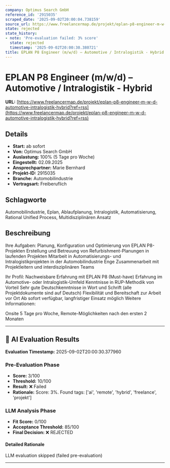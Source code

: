 ```yaml
---
company: Optimus Search GmbH
reference_id: '2915035'
scraped_date: '2025-09-02T20:00:04.738159'
source_url: https://www.freelancermap.de/projekt/eplan-p8-engineer-m-w-d-automotive-intralogistik-hybrid?ref=rss
state: rejected
state_history:
- note: 'Pre-evaluation failed: 3% score'
  state: rejected
  timestamp: '2025-09-02T20:00:30.380721'
title: EPLAN P8 Engineer (m/w/d) – Automotive / Intralogistik - Hybrid
---
```



# EPLAN P8 Engineer (m/w/d) – Automotive / Intralogistik - Hybrid
**URL:** [https://www.freelancermap.de/projekt/eplan-p8-engineer-m-w-d-automotive-intralogistik-hybrid?ref=rss](https://www.freelancermap.de/projekt/eplan-p8-engineer-m-w-d-automotive-intralogistik-hybrid?ref=rss)
## Details
- **Start:** ab sofort
- **Von:** Optimus Search GmbH
- **Auslastung:** 100% (5 Tage pro Woche)
- **Eingestellt:** 02.09.2025
- **Ansprechpartner:** Marie Bernhard
- **Projekt-ID:** 2915035
- **Branche:** Automobilindustrie
- **Vertragsart:** Freiberuflich

## Schlagworte
Automobilindustrie, Eplan, Ablaufplanung, Intralogistik, Automatisierung, Rational Unified Process, Multidisziplinären Ansatz

## Beschreibung
Ihre Aufgaben:
Planung, Konfiguration und Optimierung von EPLAN P8-Projekten
Erstellung und Betreuung von Refurbishment-Planungen in laufenden Projekten
Mitarbeit in Automatisierungs- und Intralogistikprojekten in der Automobilindustrie
Enge Zusammenarbeit mit Projektleitern und interdisziplinären Teams

Ihr Profil:
Nachweisbare Erfahrung mit EPLAN P8 (Must-have)
Erfahrung im Automotive- oder Intralogistik-Umfeld
Kenntnisse in RUP-Methodik von Vorteil
Sehr gute Deutschkenntnisse in Wort und Schrift (alle Projektdokumente sind auf Deutsch)
Flexibilität und Bereitschaft zur Arbeit vor Ort
Ab sofort verfügbar, langfristiger Einsatz möglich
Weitere Informationen:

Onsite 5 Tage pro Woche, Remote-Möglichkeiten nach den ersten 2 Monaten

---

## 🤖 AI Evaluation Results

**Evaluation Timestamp:** 2025-09-02T20:00:30.377960

### Pre-Evaluation Phase
- **Score:** 3/100
- **Threshold:** 10/100
- **Result:** ❌ Failed
- **Rationale:** Score: 3%. Found tags: ['ai', 'remote', 'hybrid', 'freelance', 'projekt']

### LLM Analysis Phase
- **Fit Score:** 0/100
- **Acceptance Threshold:** 85/100
- **Final Decision:** ❌ REJECTED

#### Detailed Rationale
LLM evaluation skipped (failed pre-evaluation)

---

